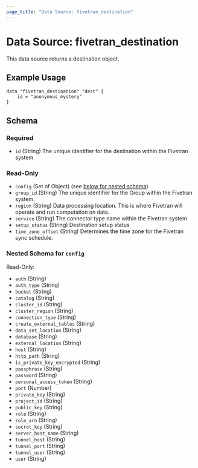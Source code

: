 ```yaml
---
page_title: "Data Source: fivetran_destination"
---
```


# Data Source: fivetran_destination

This data source returns a destination object.

## Example Usage

```hcl
data "fivetran_destination" "dest" {
    id = "anonymous_mystery"
}
```

## Schema

### Required

- `id` (String) The unique identifier for the destination within the Fivetran system

### Read-Only

- `config` (Set of Object) (see [below for nested schema](#nestedatt--config))
- `group_id` (String) The unique identifier for the Group within the Fivetran system.
- `region` (String) Data processing location. This is where Fivetran will operate and run computation on data.
- `service` (String) The connector type name within the Fivetran system
- `setup_status` (String) Destination setup status
- `time_zone_offset` (String) Determines the time zone for the Fivetran sync schedule.

<a id="nestedatt--config"></a>
### Nested Schema for `config`

Read-Only:

- `auth` (String)
- `auth_type` (String)
- `bucket` (String)
- `catalog` (String)
- `cluster_id` (String)
- `cluster_region` (String)
- `connection_type` (String)
- `create_external_tables` (String)
- `data_set_location` (String)
- `database` (String)
- `external_location` (String)
- `host` (String)
- `http_path` (String)
- `is_private_key_encrypted` (String)
- `passphrase` (String)
- `password` (String)
- `personal_access_token` (String)
- `port` (Number)
- `private_key` (String)
- `project_id` (String)
- `public_key` (String)
- `role` (String)
- `role_arn` (String)
- `secret_key` (String)
- `server_host_name` (String)
- `tunnel_host` (String)
- `tunnel_port` (String)
- `tunnel_user` (String)
- `user` (String)
